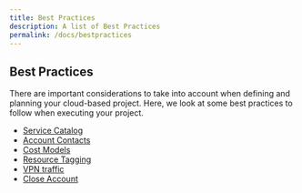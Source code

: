 ```yaml
---
title: Best Practices
description: A list of Best Practices
permalink: /docs/bestpractices
---
```


## Best Practices

There are important considerations to take into account when defining and planning your cloud-based project.
Here, we look at some best practices to follow when executing your project.

*  [Service Catalog](bestpractices/servicecatalog)
*  [Account Contacts](bestpractices/contacts)
*  [Cost Models](bestpractices/costmodels)
*  [Resource Tagging](bestpractices/tagging)
*  [VPN traffic](bestpractices/vpn)
*  [Close Account](bestpractices/close)
